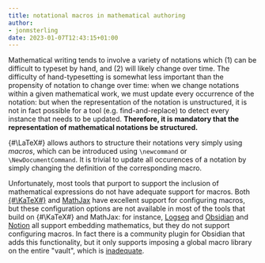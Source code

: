 ```yaml
---
title: notational macros in mathematical authoring
author:
- jonmsterling
date: 2023-01-07T12:43:15+01:00
---
```


Mathematical writing tends to involve a variety of notations which (1) can be difficult to typeset by hand, and (2) will likely change over time. The difficulty of hand-typesetting is somewhat less important than the propensity of notation to change over time: when we change notations within a given mathematical work, we must update every occurrence of the notation: but when the representation of the notation is unstructured, it is not in fact possible for a tool (e.g. find-and-replace) to detect every instance that needs to be updated. **Therefore, it is mandatory that the representation of mathematical notations be structured.**

{#\LaTeX#} allows authors to structure their notations very simply using *macros*, which can be introduced using `\newcommand` or `\NewDocumentCommand`. It is trivial to update all occurences of a notation by simply changing the definition of the corresponding macro.

Unfortunately, most tools that purport to support the inclusion of mathematical expressions do not have adequate support for macros. Both [{#\KaTeX#}](https://katex.org/) and [MathJax](https://www.mathjax.org/) have excellent support for configuring macros, but these configuration options are not available in most of the tools that build on {#\KaTeX#} and MathJax: for instance, [Logseq](https://logseq.com/) and [Obsidian](https://obsidian.md/) and [Notion](https://www.notion.so) all support embedding mathematics, but they do not support configuring macros. In fact there is a community plugin for Obsidian that adds this functionality, but it only supports imposing a global macro library on the entire "vault", which is [inadequate](tfmt-000H).
